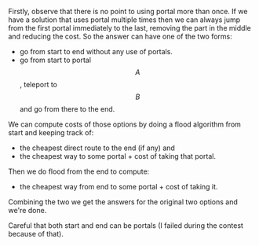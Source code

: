 Firstly, observe that there is no point to using portal more than once.  If we have a solution that uses portal multiple times then we can always jump from the first portal immediately to the last, removing the part in the middle and reducing the cost.  So the answer can have one of the two forms:

- go from start to end without any use of portals.
- go from start to portal $$A$$, teleport to $$B$$ and go from there to the end.

We can compute costs of those options by doing a flood algorithm from start and keeping track of:

- the cheapest direct route to the end (if any) and
- the cheapest way to some portal + cost of taking that portal.

Then we do flood from the end to compute:

- the cheapest way from end to some portal + cost of taking it.

Combining the two we get the answers for the original two options and we're done.

Careful that both start and end can be portals (I failed during the contest because of that).
